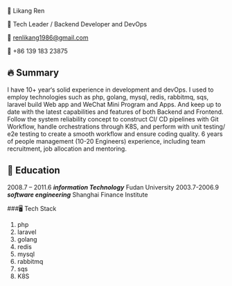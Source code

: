 👨 Likang Ren

🚀 Tech Leader / Backend Developer and DevOps

📧 renlikang1986@gmail.com

📱 +86 139 183 23875

## 🔥 Summary
I have 10+ year‘s solid experience in development and devOps.
 I used to employ technologies  such as php, golang, mysql, redis, rabbitmq, sqs, laravel build Web app and WeChat Mini Program and Apps. And keep up to date with the latest capabilities and features of both Backend and Frontend. Follow the system reliability concept to construct CI/ CD pipelines with Git Workflow, handle orchestrations through K8S, and perform with unit testing/ e2e testing to create a smooth workflow and ensure coding quality. 
6 years of people management (10-20 Engineers) experience, including team recruitment, job allocation and mentoring.

## 🏫 Education
2008.7 – 2011.6   ***information Technology***  Fudan University
2003.7-2006.9   ***software engineering***  Shanghai Finance Institute

###🖥️ Tech Stack
1. php
2. laravel
3. golang
4. redis
5. mysql
6. rabbitmq
7. sqs
8. K8S
